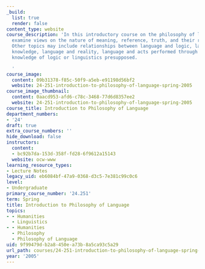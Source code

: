 ```yaml
---
_build:
  list: true
  render: false
content_type: website
course_description: 'In this introductory course on the philosophy of language, we
  examine views on the nature of meaning, reference, truth, and their relationships.
  Other topics may include relationships between language and logic, language and
  knowledge, language and reality, language and acts performed through its use. No
  knowledge of logic or linguistics presupposed.

  '
course_image:
  content: 09b31378-f85c-50f9-a5eb-e91198d56bf2
  website: 24-251-introduction-to-philosophy-of-language-spring-2005
course_image_thumbnail:
  content: 0aacd953-afd6-c78c-3468-77d6d8357ee2
  website: 24-251-introduction-to-philosophy-of-language-spring-2005
course_title: Introduction to Philosophy of Language
department_numbers:
- '24'
draft: true
extra_course_numbers: ''
hide_download: false
instructors:
  content:
  - bc92b7da-153d-358f-fd28-6f9612a15143
  website: ocw-www
learning_resource_types:
- Lecture Notes
legacy_uid: eb6084bf-47a9-0368-d3c5-7e381c99c0c6
level:
- Undergraduate
primary_course_number: '24.251'
term: Spring
title: Introduction to Philosophy of Language
topics:
- - Humanities
  - Linguistics
- - Humanities
  - Philosophy
  - Philosophy of Language
uid: 9f99479d-b2a8-450e-a73b-8a5ca93c5a29
url_path: courses/24-251-introduction-to-philosophy-of-language-spring-2005
year: '2005'
---
```

